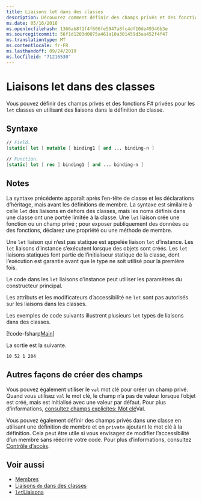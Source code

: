 ```yaml
---
title: Liaisons let dans des classes
description: Découvrez comment définir des champs privés et des fonctions privées F# pour les classes en utilisant des liaisons’Let’dans la définition de classe.
ms.date: 05/16/2016
ms.openlocfilehash: 1366ab8f1f4f606fe5947a8fc4df10de49346b3e
ms.sourcegitcommit: 56f1d1203d0075a461a10a301459d3aa452f4f47
ms.translationtype: MT
ms.contentlocale: fr-FR
ms.lasthandoff: 09/24/2019
ms.locfileid: "71216530"
---
```

# <a name="let-bindings-in-classes"></a>Liaisons let dans des classes

Vous pouvez définir des champs privés et des fonctions F# privées pour les `let` classes en utilisant des liaisons dans la définition de classe.

## <a name="syntax"></a>Syntaxe

```fsharp
// Field.
[static] let [ mutable ] binding1 [ and ... binding-n ]

// Function.
[static] let [ rec ] binding1 [ and ... binding-n ]
```

## <a name="remarks"></a>Notes

La syntaxe précédente apparaît après l’en-tête de classe et les déclarations d’héritage, mais avant les définitions de membre. La syntaxe est similaire à celle `let` des liaisons en dehors des classes, mais les noms définis dans une classe ont une portée limitée à la classe. Une `let` liaison crée une fonction ou un champ privé ; pour exposer publiquement des données ou des fonctions, déclarez une propriété ou une méthode de membre.

Une `let` liaison qui n’est pas statique est appelée liaison `let` d’instance. Les `let` liaisons d’instance s’exécutent lorsque des objets sont créés. Les `let` liaisons statiques font partie de l’initialiseur statique de la classe, dont l’exécution est garantie avant que le type ne soit utilisé pour la première fois.

Le code dans les `let` liaisons d’instance peut utiliser les paramètres du constructeur principal.

Les attributs et les modificateurs d’accessibilité ne `let` sont pas autorisés sur les liaisons dans les classes.

Les exemples de code suivants illustrent plusieurs `let` types de liaisons dans des classes.

[!code-fsharp[Main](~/samples/snippets/fsharp/lang-ref-1/snippet3001.fs)]

La sortie est la suivante.

```console
10 52 1 204
```

## <a name="alternative-ways-to-create-fields"></a>Autres façons de créer des champs

Vous pouvez également utiliser le `val` mot clé pour créer un champ privé. Quand vous utilisez `val` le mot clé, le champ n’a pas de valeur lorsque l’objet est créé, mais est initialisé avec une valeur par défaut. Pour plus d’informations, [consultez champs explicites: Mot clé](explicit-fields-the-val-keyword.md)Val.

Vous pouvez également définir des champs privés dans une classe en utilisant une définition de membre et en `private` ajoutant le mot clé à la définition. Cela peut être utile si vous envisagez de modifier l’accessibilité d’un membre sans réécrire votre code. Pour plus d’informations, consultez [Contrôle d’accès](../access-control.md).

## <a name="see-also"></a>Voir aussi

- [Membres](index.md)
- [Liaisons `do` dans des classes](do-bindings-in-classes.md)
- [`let`Liaisons](../functions/let-bindings.md)
